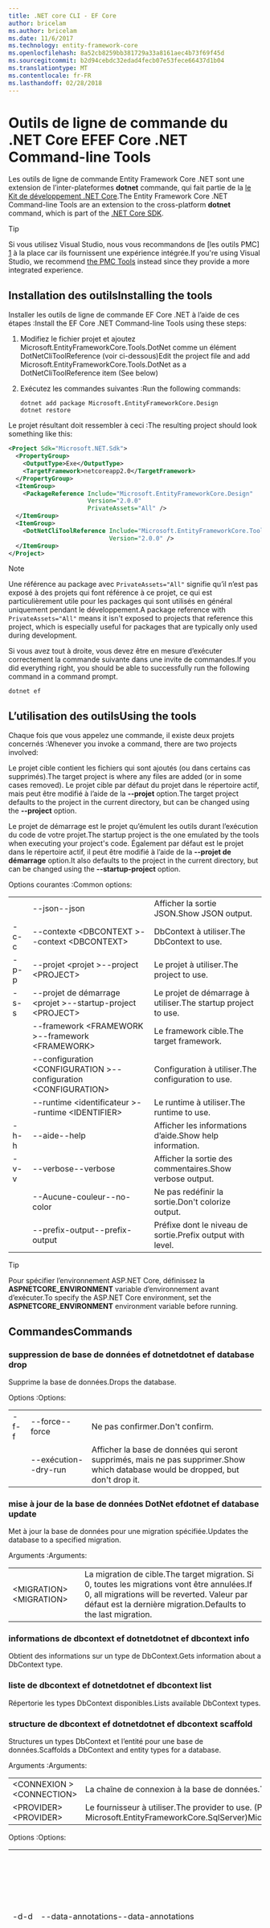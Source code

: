 ```yaml
---
title: .NET core CLI - EF Core
author: bricelam
ms.author: bricelam
ms.date: 11/6/2017
ms.technology: entity-framework-core
ms.openlocfilehash: 8a52cb8259bb381729a33a8161aec4b73f69f45d
ms.sourcegitcommit: b2d94cebdc32edad4fecb07e53fece66437d1b04
ms.translationtype: MT
ms.contentlocale: fr-FR
ms.lasthandoff: 02/28/2018
---
```

<a name="ef-core-net-command-line-tools"></a><span data-ttu-id="a4f7e-102">Outils de ligne de commande du .NET Core EF</span><span class="sxs-lookup"><span data-stu-id="a4f7e-102">EF Core .NET Command-line Tools</span></span>
===============================
<span data-ttu-id="a4f7e-103">Les outils de ligne de commande Entity Framework Core .NET sont une extension de l’inter-plateformes **dotnet** commande, qui fait partie de la [le Kit de développement .NET Core][2].</span><span class="sxs-lookup"><span data-stu-id="a4f7e-103">The Entity Framework Core .NET Command-line Tools are an extension to the cross-platform **dotnet** command, which is part of the [.NET Core SDK][2].</span></span>

> [!TIP]
> <span data-ttu-id="a4f7e-104">Si vous utilisez Visual Studio, nous vous recommandons de [les outils PMC] [ 1] à la place car ils fournissent une expérience intégrée.</span><span class="sxs-lookup"><span data-stu-id="a4f7e-104">If you're using Visual Studio, we recommend [the PMC Tools][1] instead since they provide a more integrated experience.</span></span>

<a name="installing-the-tools"></a><span data-ttu-id="a4f7e-105">Installation des outils</span><span class="sxs-lookup"><span data-stu-id="a4f7e-105">Installing the tools</span></span>
--------------------
<span data-ttu-id="a4f7e-106">Installer les outils de ligne de commande EF Core .NET à l’aide de ces étapes :</span><span class="sxs-lookup"><span data-stu-id="a4f7e-106">Install the EF Core .NET Command-line Tools using these steps:</span></span>

1. <span data-ttu-id="a4f7e-107">Modifiez le fichier projet et ajoutez Microsoft.EntityFrameworkCore.Tools.DotNet comme un élément DotNetCliToolReference (voir ci-dessous)</span><span class="sxs-lookup"><span data-stu-id="a4f7e-107">Edit the project file and add Microsoft.EntityFrameworkCore.Tools.DotNet as a DotNetCliToolReference item (See below)</span></span>
2. <span data-ttu-id="a4f7e-108">Exécutez les commandes suivantes :</span><span class="sxs-lookup"><span data-stu-id="a4f7e-108">Run the following commands:</span></span>

       dotnet add package Microsoft.EntityFrameworkCore.Design
       dotnet restore


<span data-ttu-id="a4f7e-109">Le projet résultant doit ressembler à ceci :</span><span class="sxs-lookup"><span data-stu-id="a4f7e-109">The resulting project should look something like this:</span></span>

``` xml
<Project Sdk="Microsoft.NET.Sdk">
  <PropertyGroup>
    <OutputType>Exe</OutputType>
    <TargetFramework>netcoreapp2.0</TargetFramework>
  </PropertyGroup>
  <ItemGroup>
    <PackageReference Include="Microsoft.EntityFrameworkCore.Design"
                      Version="2.0.0"
                      PrivateAssets="All" />
  </ItemGroup>
  <ItemGroup>
    <DotNetCliToolReference Include="Microsoft.EntityFrameworkCore.Tools.DotNet"
                            Version="2.0.0" />
  </ItemGroup>
</Project>
```

> [!NOTE]
> <span data-ttu-id="a4f7e-110">Une référence au package avec `PrivateAssets="All"` signifie qu’il n’est pas exposé à des projets qui font référence à ce projet, ce qui est particulièrement utile pour les packages qui sont utilisés en général uniquement pendant le développement.</span><span class="sxs-lookup"><span data-stu-id="a4f7e-110">A package reference with `PrivateAssets="All"` means it isn't exposed to projects that reference this project, which is especially useful for packages that are typically only used during development.</span></span>

<span data-ttu-id="a4f7e-111">Si vous avez tout à droite, vous devez être en mesure d’exécuter correctement la commande suivante dans une invite de commandes.</span><span class="sxs-lookup"><span data-stu-id="a4f7e-111">If you did everything right, you should be able to successfully run the following command in a command prompt.</span></span>

``` Console
dotnet ef
```

<a name="using-the-tools"></a><span data-ttu-id="a4f7e-112">L’utilisation des outils</span><span class="sxs-lookup"><span data-stu-id="a4f7e-112">Using the tools</span></span>
---------------
<span data-ttu-id="a4f7e-113">Chaque fois que vous appelez une commande, il existe deux projets concernés :</span><span class="sxs-lookup"><span data-stu-id="a4f7e-113">Whenever you invoke a command, there are two projects involved:</span></span>

<span data-ttu-id="a4f7e-114">Le projet cible contient les fichiers qui sont ajoutés (ou dans certains cas supprimés).</span><span class="sxs-lookup"><span data-stu-id="a4f7e-114">The target project is where any files are added (or in some cases removed).</span></span> <span data-ttu-id="a4f7e-115">Le projet cible par défaut du projet dans le répertoire actif, mais peut être modifié à l’aide de la <nobr> **--projet** </nobr> option.</span><span class="sxs-lookup"><span data-stu-id="a4f7e-115">The target project defaults to the project in the current directory, but can be changed using the <nobr>**--project**</nobr> option.</span></span>

<span data-ttu-id="a4f7e-116">Le projet de démarrage est le projet qu’émulent les outils durant l’exécution du code de votre projet.</span><span class="sxs-lookup"><span data-stu-id="a4f7e-116">The startup project is the one emulated by the tools when executing your project's code.</span></span> <span data-ttu-id="a4f7e-117">Également par défaut est le projet dans le répertoire actif, il peut être modifié à l’aide de la **--projet de démarrage** option.</span><span class="sxs-lookup"><span data-stu-id="a4f7e-117">It also defaults to the project in the current directory, but can be changed using the **--startup-project** option.</span></span>

<span data-ttu-id="a4f7e-118">Options courantes :</span><span class="sxs-lookup"><span data-stu-id="a4f7e-118">Common options:</span></span>

|    |                                  |                             |
|:---|:---------------------------------|:----------------------------|
|    | <span data-ttu-id="a4f7e-119">--json</span><span class="sxs-lookup"><span data-stu-id="a4f7e-119">--json</span></span>                           | <span data-ttu-id="a4f7e-120">Afficher la sortie JSON.</span><span class="sxs-lookup"><span data-stu-id="a4f7e-120">Show JSON output.</span></span>           |
| <span data-ttu-id="a4f7e-121">-c</span><span class="sxs-lookup"><span data-stu-id="a4f7e-121">-c</span></span> | <span data-ttu-id="a4f7e-122">--contexte \<DBCONTEXT ></span><span class="sxs-lookup"><span data-stu-id="a4f7e-122">--context \<DBCONTEXT></span></span>           | <span data-ttu-id="a4f7e-123">DbContext à utiliser.</span><span class="sxs-lookup"><span data-stu-id="a4f7e-123">The DbContext to use.</span></span>       |
| <span data-ttu-id="a4f7e-124">-p</span><span class="sxs-lookup"><span data-stu-id="a4f7e-124">-p</span></span> | <span data-ttu-id="a4f7e-125">--projet \<projet ></span><span class="sxs-lookup"><span data-stu-id="a4f7e-125">--project \<PROJECT></span></span>             | <span data-ttu-id="a4f7e-126">Le projet à utiliser.</span><span class="sxs-lookup"><span data-stu-id="a4f7e-126">The project to use.</span></span>         |
| <span data-ttu-id="a4f7e-127">-s</span><span class="sxs-lookup"><span data-stu-id="a4f7e-127">-s</span></span> | <span data-ttu-id="a4f7e-128">--projet de démarrage \<projet ></span><span class="sxs-lookup"><span data-stu-id="a4f7e-128">--startup-project \<PROJECT></span></span>     | <span data-ttu-id="a4f7e-129">Le projet de démarrage à utiliser.</span><span class="sxs-lookup"><span data-stu-id="a4f7e-129">The startup project to use.</span></span> |
|    | <span data-ttu-id="a4f7e-130">--framework \<FRAMEWORK ></span><span class="sxs-lookup"><span data-stu-id="a4f7e-130">--framework \<FRAMEWORK></span></span>         | <span data-ttu-id="a4f7e-131">Le framework cible.</span><span class="sxs-lookup"><span data-stu-id="a4f7e-131">The target framework.</span></span>       |
|    | <span data-ttu-id="a4f7e-132">--configuration \<CONFIGURATION ></span><span class="sxs-lookup"><span data-stu-id="a4f7e-132">--configuration \<CONFIGURATION></span></span> | <span data-ttu-id="a4f7e-133">Configuration à utiliser.</span><span class="sxs-lookup"><span data-stu-id="a4f7e-133">The configuration to use.</span></span>   |
|    | <span data-ttu-id="a4f7e-134">--runtime \<identificateur ></span><span class="sxs-lookup"><span data-stu-id="a4f7e-134">--runtime \<IDENTIFIER></span></span>          | <span data-ttu-id="a4f7e-135">Le runtime à utiliser.</span><span class="sxs-lookup"><span data-stu-id="a4f7e-135">The runtime to use.</span></span>         |
| <span data-ttu-id="a4f7e-136">-h</span><span class="sxs-lookup"><span data-stu-id="a4f7e-136">-h</span></span> | <span data-ttu-id="a4f7e-137">--aide</span><span class="sxs-lookup"><span data-stu-id="a4f7e-137">--help</span></span>                           | <span data-ttu-id="a4f7e-138">Afficher les informations d’aide.</span><span class="sxs-lookup"><span data-stu-id="a4f7e-138">Show help information.</span></span>      |
| <span data-ttu-id="a4f7e-139">-v</span><span class="sxs-lookup"><span data-stu-id="a4f7e-139">-v</span></span> | <span data-ttu-id="a4f7e-140">--verbose</span><span class="sxs-lookup"><span data-stu-id="a4f7e-140">--verbose</span></span>                        | <span data-ttu-id="a4f7e-141">Afficher la sortie des commentaires.</span><span class="sxs-lookup"><span data-stu-id="a4f7e-141">Show verbose output.</span></span>        |
|    | <span data-ttu-id="a4f7e-142">--Aucune-couleur</span><span class="sxs-lookup"><span data-stu-id="a4f7e-142">--no-color</span></span>                       | <span data-ttu-id="a4f7e-143">Ne pas redéfinir la sortie.</span><span class="sxs-lookup"><span data-stu-id="a4f7e-143">Don't colorize output.</span></span>      |
|    | <span data-ttu-id="a4f7e-144">--prefix-output</span><span class="sxs-lookup"><span data-stu-id="a4f7e-144">--prefix-output</span></span>                  | <span data-ttu-id="a4f7e-145">Préfixe dont le niveau de sortie.</span><span class="sxs-lookup"><span data-stu-id="a4f7e-145">Prefix output with level.</span></span>   |


> [!TIP]
> <span data-ttu-id="a4f7e-146">Pour spécifier l’environnement ASP.NET Core, définissez la **ASPNETCORE_ENVIRONMENT** variable d’environnement avant d’exécuter.</span><span class="sxs-lookup"><span data-stu-id="a4f7e-146">To specify the ASP.NET Core environment, set the **ASPNETCORE_ENVIRONMENT** environment variable before running.</span></span>

<a name="commands"></a><span data-ttu-id="a4f7e-147">Commandes</span><span class="sxs-lookup"><span data-stu-id="a4f7e-147">Commands</span></span>
--------

### <a name="dotnet-ef-database-drop"></a><span data-ttu-id="a4f7e-148">suppression de base de données ef dotnet</span><span class="sxs-lookup"><span data-stu-id="a4f7e-148">dotnet ef database drop</span></span>

<span data-ttu-id="a4f7e-149">Supprime la base de données.</span><span class="sxs-lookup"><span data-stu-id="a4f7e-149">Drops the database.</span></span>

<span data-ttu-id="a4f7e-150">Options :</span><span class="sxs-lookup"><span data-stu-id="a4f7e-150">Options:</span></span>

|    |           |                                                          |
|:---|:----------|:---------------------------------------------------------|
| <span data-ttu-id="a4f7e-151">-f</span><span class="sxs-lookup"><span data-stu-id="a4f7e-151">-f</span></span> | <span data-ttu-id="a4f7e-152">--force</span><span class="sxs-lookup"><span data-stu-id="a4f7e-152">--force</span></span>   | <span data-ttu-id="a4f7e-153">Ne pas confirmer.</span><span class="sxs-lookup"><span data-stu-id="a4f7e-153">Don't confirm.</span></span>                                           |
|    | <span data-ttu-id="a4f7e-154">--exécution</span><span class="sxs-lookup"><span data-stu-id="a4f7e-154">--dry-run</span></span> | <span data-ttu-id="a4f7e-155">Afficher la base de données qui seront supprimés, mais ne pas supprimer.</span><span class="sxs-lookup"><span data-stu-id="a4f7e-155">Show which database would be dropped, but don't drop it.</span></span> |

### <a name="dotnet-ef-database-update"></a><span data-ttu-id="a4f7e-156">mise à jour de la base de données DotNet ef</span><span class="sxs-lookup"><span data-stu-id="a4f7e-156">dotnet ef database update</span></span>

<span data-ttu-id="a4f7e-157">Met à jour la base de données pour une migration spécifiée.</span><span class="sxs-lookup"><span data-stu-id="a4f7e-157">Updates the database to a specified migration.</span></span>

<span data-ttu-id="a4f7e-158">Arguments :</span><span class="sxs-lookup"><span data-stu-id="a4f7e-158">Arguments:</span></span>

|              |                                                                                              |
|:-------------|:---------------------------------------------------------------------------------------------|
| <span data-ttu-id="a4f7e-159">\<MIGRATION></span><span class="sxs-lookup"><span data-stu-id="a4f7e-159">\<MIGRATION></span></span> | <span data-ttu-id="a4f7e-160">La migration de cible.</span><span class="sxs-lookup"><span data-stu-id="a4f7e-160">The target migration.</span></span> <span data-ttu-id="a4f7e-161">Si 0, toutes les migrations vont être annulées.</span><span class="sxs-lookup"><span data-stu-id="a4f7e-161">If 0, all migrations will be reverted.</span></span> <span data-ttu-id="a4f7e-162">Valeur par défaut est la dernière migration.</span><span class="sxs-lookup"><span data-stu-id="a4f7e-162">Defaults to the last migration.</span></span> |

### <a name="dotnet-ef-dbcontext-info"></a><span data-ttu-id="a4f7e-163">informations de dbcontext ef dotnet</span><span class="sxs-lookup"><span data-stu-id="a4f7e-163">dotnet ef dbcontext info</span></span>

<span data-ttu-id="a4f7e-164">Obtient des informations sur un type de DbContext.</span><span class="sxs-lookup"><span data-stu-id="a4f7e-164">Gets information about a DbContext type.</span></span>

### <a name="dotnet-ef-dbcontext-list"></a><span data-ttu-id="a4f7e-165">liste de dbcontext ef dotnet</span><span class="sxs-lookup"><span data-stu-id="a4f7e-165">dotnet ef dbcontext list</span></span>

<span data-ttu-id="a4f7e-166">Répertorie les types DbContext disponibles.</span><span class="sxs-lookup"><span data-stu-id="a4f7e-166">Lists available DbContext types.</span></span>

### <a name="dotnet-ef-dbcontext-scaffold"></a><span data-ttu-id="a4f7e-167">structure de dbcontext ef dotnet</span><span class="sxs-lookup"><span data-stu-id="a4f7e-167">dotnet ef dbcontext scaffold</span></span>

<span data-ttu-id="a4f7e-168">Structures un types DbContext et l’entité pour une base de données.</span><span class="sxs-lookup"><span data-stu-id="a4f7e-168">Scaffolds a DbContext and entity types for a database.</span></span>

<span data-ttu-id="a4f7e-169">Arguments :</span><span class="sxs-lookup"><span data-stu-id="a4f7e-169">Arguments:</span></span>

|               |                                                                     |
|:--------------|:--------------------------------------------------------------------|
| <span data-ttu-id="a4f7e-170">\<CONNEXION ></span><span class="sxs-lookup"><span data-stu-id="a4f7e-170">\<CONNECTION></span></span> | <span data-ttu-id="a4f7e-171">La chaîne de connexion à la base de données.</span><span class="sxs-lookup"><span data-stu-id="a4f7e-171">The connection string to the database.</span></span>                              |
| <span data-ttu-id="a4f7e-172">\<PROVIDER></span><span class="sxs-lookup"><span data-stu-id="a4f7e-172">\<PROVIDER></span></span>   | <span data-ttu-id="a4f7e-173">Le fournisseur à utiliser.</span><span class="sxs-lookup"><span data-stu-id="a4f7e-173">The provider to use.</span></span> <span data-ttu-id="a4f7e-174">(Par exemple)</span><span class="sxs-lookup"><span data-stu-id="a4f7e-174">(E.g.</span></span> <span data-ttu-id="a4f7e-175">Microsoft.EntityFrameworkCore.SqlServer)</span><span class="sxs-lookup"><span data-stu-id="a4f7e-175">Microsoft.EntityFrameworkCore.SqlServer)</span></span> |

<span data-ttu-id="a4f7e-176">Options :</span><span class="sxs-lookup"><span data-stu-id="a4f7e-176">Options:</span></span>

|                 |                                         |                                                                                                  |
|:----------------|:----------------------------------------|:-------------------------------------------------------------------------------------------------|
| <span data-ttu-id="a4f7e-177"><nobr>-d</nobr></span><span class="sxs-lookup"><span data-stu-id="a4f7e-177"><nobr>-d</nobr></span></span> | <span data-ttu-id="a4f7e-178">--data-annotations</span><span class="sxs-lookup"><span data-stu-id="a4f7e-178">--data-annotations</span></span>                      | <span data-ttu-id="a4f7e-179">Utilisez des attributs pour configurer le modèle (le cas échéant).</span><span class="sxs-lookup"><span data-stu-id="a4f7e-179">Use attributes to configure the model (where possible).</span></span> <span data-ttu-id="a4f7e-180">Si omis, uniquement l’API fluent est utilisé.</span><span class="sxs-lookup"><span data-stu-id="a4f7e-180">If omitted, only the fluent API is used.</span></span> |
| <span data-ttu-id="a4f7e-181">-c</span><span class="sxs-lookup"><span data-stu-id="a4f7e-181">-c</span></span>              | <span data-ttu-id="a4f7e-182">--contexte \<nom ></span><span class="sxs-lookup"><span data-stu-id="a4f7e-182">--context \<NAME></span></span>                       | <span data-ttu-id="a4f7e-183">Le nom de la DbContext.</span><span class="sxs-lookup"><span data-stu-id="a4f7e-183">The name of the DbContext.</span></span>                                                                       |
| <span data-ttu-id="a4f7e-184">-f</span><span class="sxs-lookup"><span data-stu-id="a4f7e-184">-f</span></span>              | <span data-ttu-id="a4f7e-185">--force</span><span class="sxs-lookup"><span data-stu-id="a4f7e-185">--force</span></span>                                 | <span data-ttu-id="a4f7e-186">Remplacer les fichiers existants.</span><span class="sxs-lookup"><span data-stu-id="a4f7e-186">Overwrite existing files.</span></span>                                                                        |
| <span data-ttu-id="a4f7e-187">-o</span><span class="sxs-lookup"><span data-stu-id="a4f7e-187">-o</span></span>              | <span data-ttu-id="a4f7e-188">--sortie-dir \<chemin d’accès ></span><span class="sxs-lookup"><span data-stu-id="a4f7e-188">--output-dir \<PATH></span></span>                    | <span data-ttu-id="a4f7e-189">Répertoire à placer les fichiers dans.</span><span class="sxs-lookup"><span data-stu-id="a4f7e-189">The directory to put files in.</span></span> <span data-ttu-id="a4f7e-190">Chemins d’accès sont relatif au répertoire du projet.</span><span class="sxs-lookup"><span data-stu-id="a4f7e-190">Paths are relative to the project directory.</span></span>                      |
|                 | <span data-ttu-id="a4f7e-191"><nobr>--schema \<SCHEMA_NAME>...</nobr></span><span class="sxs-lookup"><span data-stu-id="a4f7e-191"><nobr>--schema \<SCHEMA_NAME>...</nobr></span></span> | <span data-ttu-id="a4f7e-192">Les schémas des tables pour générer des types d’entités.</span><span class="sxs-lookup"><span data-stu-id="a4f7e-192">The schemas of tables to generate entity types for.</span></span>                                              |
| <span data-ttu-id="a4f7e-193">-t</span><span class="sxs-lookup"><span data-stu-id="a4f7e-193">-t</span></span>              | <span data-ttu-id="a4f7e-194">--table \<TABLE_NAME >...</span><span class="sxs-lookup"><span data-stu-id="a4f7e-194">--table \<TABLE_NAME>...</span></span>                | <span data-ttu-id="a4f7e-195">Les tables pour générer des types d’entités.</span><span class="sxs-lookup"><span data-stu-id="a4f7e-195">The tables to generate entity types for.</span></span>                                                         |
|                 | <span data-ttu-id="a4f7e-196">--use-database-names</span><span class="sxs-lookup"><span data-stu-id="a4f7e-196">--use-database-names</span></span>                    | <span data-ttu-id="a4f7e-197">Utilisez des noms de table et de colonne directement à partir de la base de données.</span><span class="sxs-lookup"><span data-stu-id="a4f7e-197">Use table and column names directly from the database.</span></span>                                           |

### <a name="dotnet-ef-migrations-add"></a><span data-ttu-id="a4f7e-198">ajouter des migrations d’ef dotnet</span><span class="sxs-lookup"><span data-stu-id="a4f7e-198">dotnet ef migrations add</span></span>

<span data-ttu-id="a4f7e-199">Ajoute une nouvelle migration.</span><span class="sxs-lookup"><span data-stu-id="a4f7e-199">Adds a new migration.</span></span>

<span data-ttu-id="a4f7e-200">Arguments :</span><span class="sxs-lookup"><span data-stu-id="a4f7e-200">Arguments:</span></span>

|         |                            |
|:--------|:---------------------------|
| <span data-ttu-id="a4f7e-201">\<NAME></span><span class="sxs-lookup"><span data-stu-id="a4f7e-201">\<NAME></span></span> | <span data-ttu-id="a4f7e-202">Le nom de la migration.</span><span class="sxs-lookup"><span data-stu-id="a4f7e-202">The name of the migration.</span></span> |

<span data-ttu-id="a4f7e-203">Options :</span><span class="sxs-lookup"><span data-stu-id="a4f7e-203">Options:</span></span>

|                 |                                   |                                                                                                                  |
|:----------------|:----------------------------------|:-----------------------------------------------------------------------------------------------------------------|
| <span data-ttu-id="a4f7e-204"><nobr>-o</nobr></span><span class="sxs-lookup"><span data-stu-id="a4f7e-204"><nobr>-o</nobr></span></span> | <span data-ttu-id="a4f7e-205"><nobr>--sortie-dir \<chemin d’accès ></nobr></span><span class="sxs-lookup"><span data-stu-id="a4f7e-205"><nobr>--output-dir \<PATH></nobr></span></span> | <span data-ttu-id="a4f7e-206">Le répertoire (et espace de noms secondaire) à utiliser.</span><span class="sxs-lookup"><span data-stu-id="a4f7e-206">The directory (and sub-namespace) to use.</span></span> <span data-ttu-id="a4f7e-207">Chemins d’accès sont relatif au répertoire du projet.</span><span class="sxs-lookup"><span data-stu-id="a4f7e-207">Paths are relative to the project directory.</span></span> <span data-ttu-id="a4f7e-208">La valeur par défaut est « Migration ».</span><span class="sxs-lookup"><span data-stu-id="a4f7e-208">Defaults to "Migrations".</span></span> |

### <a name="dotnet-ef-migrations-list"></a><span data-ttu-id="a4f7e-209">liste de migrations ef dotnet</span><span class="sxs-lookup"><span data-stu-id="a4f7e-209">dotnet ef migrations list</span></span>

<span data-ttu-id="a4f7e-210">Répertorie les migrations disponibles.</span><span class="sxs-lookup"><span data-stu-id="a4f7e-210">Lists available migrations.</span></span>

### <a name="dotnet-ef-migrations-remove"></a><span data-ttu-id="a4f7e-211">supprimer des migrations d’ef dotnet</span><span class="sxs-lookup"><span data-stu-id="a4f7e-211">dotnet ef migrations remove</span></span>

<span data-ttu-id="a4f7e-212">Supprime la dernière migration.</span><span class="sxs-lookup"><span data-stu-id="a4f7e-212">Removes the last migration.</span></span>

<span data-ttu-id="a4f7e-213">Options :</span><span class="sxs-lookup"><span data-stu-id="a4f7e-213">Options:</span></span>

|    |         |                                                                       |
|:---|:--------|:----------------------------------------------------------------------|
| <span data-ttu-id="a4f7e-214">-f</span><span class="sxs-lookup"><span data-stu-id="a4f7e-214">-f</span></span> | <span data-ttu-id="a4f7e-215">--force</span><span class="sxs-lookup"><span data-stu-id="a4f7e-215">--force</span></span> | <span data-ttu-id="a4f7e-216">Ne pas vérifier si la migration a été appliquée à la base de données.</span><span class="sxs-lookup"><span data-stu-id="a4f7e-216">Don't check to see if the migration has been applied to the database.</span></span> |

### <a name="dotnet-ef-migrations-script"></a><span data-ttu-id="a4f7e-217">script de migrations ef dotnet</span><span class="sxs-lookup"><span data-stu-id="a4f7e-217">dotnet ef migrations script</span></span>

<span data-ttu-id="a4f7e-218">Génère un script SQL à partir de la migration.</span><span class="sxs-lookup"><span data-stu-id="a4f7e-218">Generates a SQL script from migrations.</span></span>

<span data-ttu-id="a4f7e-219">Arguments :</span><span class="sxs-lookup"><span data-stu-id="a4f7e-219">Arguments:</span></span>

|         |                                                               |
|:--------|:--------------------------------------------------------------|
| <span data-ttu-id="a4f7e-220">\<FROM></span><span class="sxs-lookup"><span data-stu-id="a4f7e-220">\<FROM></span></span> | <span data-ttu-id="a4f7e-221">La migration de départ.</span><span class="sxs-lookup"><span data-stu-id="a4f7e-221">The starting migration.</span></span> <span data-ttu-id="a4f7e-222">La valeur par défaut est 0 (base de données initiale).</span><span class="sxs-lookup"><span data-stu-id="a4f7e-222">Defaults to 0 (the initial database).</span></span> |
| <span data-ttu-id="a4f7e-223">\<TO></span><span class="sxs-lookup"><span data-stu-id="a4f7e-223">\<TO></span></span>   | <span data-ttu-id="a4f7e-224">La fin de la migration.</span><span class="sxs-lookup"><span data-stu-id="a4f7e-224">The ending migration.</span></span> <span data-ttu-id="a4f7e-225">Valeur par défaut est la dernière migration.</span><span class="sxs-lookup"><span data-stu-id="a4f7e-225">Defaults to the last migration.</span></span>         |

<span data-ttu-id="a4f7e-226">Options :</span><span class="sxs-lookup"><span data-stu-id="a4f7e-226">Options:</span></span>

|    |                  |                                                                    |
|:---|:-----------------|:-------------------------------------------------------------------|
| <span data-ttu-id="a4f7e-227">-o</span><span class="sxs-lookup"><span data-stu-id="a4f7e-227">-o</span></span> | <span data-ttu-id="a4f7e-228">--sortie \<fichier ></span><span class="sxs-lookup"><span data-stu-id="a4f7e-228">--output \<FILE></span></span> | <span data-ttu-id="a4f7e-229">Le fichier dans lequel écrire le résultat à.</span><span class="sxs-lookup"><span data-stu-id="a4f7e-229">The file to write the result to.</span></span>                                   |
| <span data-ttu-id="a4f7e-230">-i</span><span class="sxs-lookup"><span data-stu-id="a4f7e-230">-i</span></span> | <span data-ttu-id="a4f7e-231">--idempotent</span><span class="sxs-lookup"><span data-stu-id="a4f7e-231">--idempotent</span></span>     | <span data-ttu-id="a4f7e-232">Générer un script qui peut être utilisé sur toute migration, une base de données.</span><span class="sxs-lookup"><span data-stu-id="a4f7e-232">Generate a script that can be used on a database at any migration.</span></span> |


  [1]: powershell.md
  [2]: https://www.microsoft.com/net/core
